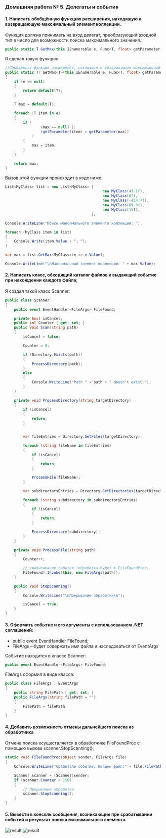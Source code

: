 ### Домашняя работа № 5. Делегаты и события

#### 1. Написать обобщённую функцию расширения, находящую и возвращающую максимальный элемент коллекции.
Функция должна принимать на вход делегат, преобразующий входной тип в число для возможности поиска максимального значения.
```cs
public static T GetMax(this IEnumerable e, Func<T, float> getParameter) where T : class;
```

Я сделал такую функцию:

```cs
//Обобщённая функция расширения, находящая и возвращающая максимальный элемент коллекции
public static T? GetMax<T>(this IEnumerable e, Func<T, float> getParameter) where T : class
{
    if (e == null)
    {
        return default(T);
    }

    T max = default(T);

    foreach (T item in e)
    {
        if (
                (max == null) ||
                (getParameter(item) > getParameter(max))
            )
        {
            max = item;
        }
    }

    return max;
}
```

Вызов этой функции происходит в коде ниже:

```cs
List<MyClass> list = new List<MyClass> {
                                            new MyClass(43.1f),
                                            new MyClass(67),
                                            new MyClass(-454.7f),
                                            new MyClass(69.6f),
                                            new MyClass(15f),
                                       };

Console.WriteLine("Поиск максимального элемента коллекции: ");

foreach (MyClass item in list)
{
    Console.Write(item.Value + "; ");
}

var max = list.GetMax<MyClass>(e => e.Value);

Console.WriteLine("\nМаксимальный элемент коллекции: " + max.Value);
```

#### 2. Написать класс, обходящий каталог файлов и выдающий событие при нахождении каждого файла;
Я создал такой класс Scanner:
```cs
public class Scanner
{
    public event EventHandler<FileArgs> FileFound;

    private bool isCancel;
    public int Counter { get; set; }
    public void Scan(string path)
    {
        isCancel = false;

        Counter = 0;

        if (Directory.Exists(path))
        {
            ProcessDirectory(path);
        }           
        else
        {
            Console.WriteLine("Path " + path + " doesn't exist.");
        }
    }

    private void ProcessDirectory(string targetDirectory)
    {
        if (isCancel)
        {
            return;
        }


        var fileEntries = Directory.GetFiles(targetDirectory);

        foreach (string fileName in fileEntries)
        {
            if (isCancel)
            {
                return;
            }

            ProcessFile(fileName);
        }

        var subdirectoryEntries = Directory.GetDirectories(targetDirectory);

        foreach (string subdirectory in subdirectoryEntries)
        {
            if (isCancel)
            {
                return;
            }

            ProcessDirectory(subdirectory);
        }
    }

    private void ProcessFile(string path)
    {
        Counter++;

        // срабытывание события (обработка будет в FileFoundProc)
        FileFound?.Invoke(this, new FileArgs(path));
    }

    public void StopScanning()
    {
        Console.WriteLine("\nПрерывание обработки\n");

        isCancel = true;
    }
}
```

#### 3. Оформить событие и его аргументы с использованием .NET соглашений: 
* public event EventHandler FileFound;
* FileArgs – будет содержать имя файла и наследоваться от EventArgs

Событие находится в классе Scanner:
```cs
public event EventHandler<FileArgs> FileFound;
```

FileArgs оформил в виде класса:
```cs
public class FileArgs : EventArgs
{
    public string FilePath { get; set; }
    public FileArgs(string filePath = "")
    {
        FilePath = filePath;
    }
}
```

#### 4. Добавить возможность отмены дальнейшего поиска из обработчика

Отмена поиска осуществляется в обработчике FileFoundProc с помощью вызова scanner.StopScanning();
```cs
static void FileFoundProc(object sender, FileArgs file)
{
    Console.WriteLine("Сработало событие. Найден файл:" + file.FilePath);

    Scanner scanner = (Scanner)sender;
    if (scanner.Counter > 150)
    {
        // Прерывание обработки
        scanner.StopScanning();
    }
}
```

#### 5. Вывести в консоль сообщения, возникающие при срабатывании событий и результат поиска максимального элемента.
<image src="images/res1.png" alt="result">

<image src="images/res2.png" alt="result">
